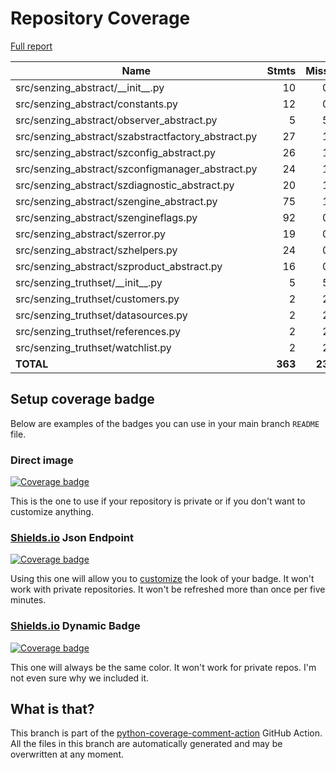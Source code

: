 # Repository Coverage

[Full report](https://htmlpreview.github.io/?https://github.com/senzing-garage/sz-sdk-python-abstract/blob/python-coverage-comment-action-data/htmlcov/index.html)

| Name                                                 |    Stmts |     Miss |   Cover |   Missing |
|----------------------------------------------------- | -------: | -------: | ------: | --------: |
| src/senzing\_abstract/\_\_init\_\_.py                |       10 |        0 |    100% |           |
| src/senzing\_abstract/constants.py                   |       12 |        0 |    100% |           |
| src/senzing\_abstract/observer\_abstract.py          |        5 |        5 |      0% |     13-33 |
| src/senzing\_abstract/szabstractfactory\_abstract.py |       27 |        1 |     96% |       200 |
| src/senzing\_abstract/szconfig\_abstract.py          |       26 |        1 |     96% |       249 |
| src/senzing\_abstract/szconfigmanager\_abstract.py   |       24 |        1 |     96% |       201 |
| src/senzing\_abstract/szdiagnostic\_abstract.py      |       20 |        1 |     95% |       136 |
| src/senzing\_abstract/szengine\_abstract.py          |       75 |        1 |     99% |      1011 |
| src/senzing\_abstract/szengineflags.py               |       92 |        0 |    100% |           |
| src/senzing\_abstract/szerror.py                     |       19 |        0 |    100% |           |
| src/senzing\_abstract/szhelpers.py                   |       24 |        0 |    100% |           |
| src/senzing\_abstract/szproduct\_abstract.py         |       16 |        0 |    100% |           |
| src/senzing\_truthset/\_\_init\_\_.py                |        5 |        5 |      0% |       1-6 |
| src/senzing\_truthset/customers.py                   |        2 |        2 |      0% |       3-5 |
| src/senzing\_truthset/datasources.py                 |        2 |        2 |      0% |       3-5 |
| src/senzing\_truthset/references.py                  |        2 |        2 |      0% |       3-5 |
| src/senzing\_truthset/watchlist.py                   |        2 |        2 |      0% |       3-5 |
|                                            **TOTAL** |  **363** |   **23** | **94%** |           |


## Setup coverage badge

Below are examples of the badges you can use in your main branch `README` file.

### Direct image

[![Coverage badge](https://raw.githubusercontent.com/senzing-garage/sz-sdk-python-abstract/python-coverage-comment-action-data/badge.svg)](https://htmlpreview.github.io/?https://github.com/senzing-garage/sz-sdk-python-abstract/blob/python-coverage-comment-action-data/htmlcov/index.html)

This is the one to use if your repository is private or if you don't want to customize anything.

### [Shields.io](https://shields.io) Json Endpoint

[![Coverage badge](https://img.shields.io/endpoint?url=https://raw.githubusercontent.com/senzing-garage/sz-sdk-python-abstract/python-coverage-comment-action-data/endpoint.json)](https://htmlpreview.github.io/?https://github.com/senzing-garage/sz-sdk-python-abstract/blob/python-coverage-comment-action-data/htmlcov/index.html)

Using this one will allow you to [customize](https://shields.io/endpoint) the look of your badge.
It won't work with private repositories. It won't be refreshed more than once per five minutes.

### [Shields.io](https://shields.io) Dynamic Badge

[![Coverage badge](https://img.shields.io/badge/dynamic/json?color=brightgreen&label=coverage&query=%24.message&url=https%3A%2F%2Fraw.githubusercontent.com%2Fsenzing-garage%2Fsz-sdk-python-abstract%2Fpython-coverage-comment-action-data%2Fendpoint.json)](https://htmlpreview.github.io/?https://github.com/senzing-garage/sz-sdk-python-abstract/blob/python-coverage-comment-action-data/htmlcov/index.html)

This one will always be the same color. It won't work for private repos. I'm not even sure why we included it.

## What is that?

This branch is part of the
[python-coverage-comment-action](https://github.com/marketplace/actions/python-coverage-comment)
GitHub Action. All the files in this branch are automatically generated and may be
overwritten at any moment.
